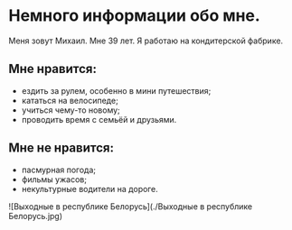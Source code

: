 # Немного информации обо мне.

Меня зовут Михаил.
Мне 39 лет.
Я работаю на кондитерской фабрике.

## Мне нравится:
 - ездить за рулем, особенно в мини путешествия;
 - кататься на велосипеде;
 - учиться чему-то новому;
 - проводить время с семьёй и друзьями.
  
  ## Мне не нравится:
  - пасмурная погода;
  - фильмы ужасов;
  - некультурные водители на дороге.


![Выходные в  республике Белорусь](./Выходные в  республике Белорусь.jpg)